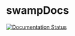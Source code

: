 # swampDocs

[![Documentation Status](https://readthedocs.org/projects/swampdocs/badge/?version=latest)](https://swampdocs.readthedocs.io/en/latest/?badge=latest)
